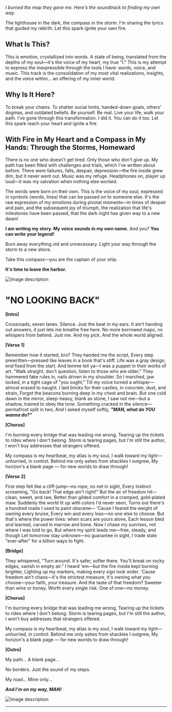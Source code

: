 _I burned the map they gave me. Here's the soundtrack to finding my own way._

The lighthouse in the dark, the compass in the storm. I'm sharing the lyrics that guided my rebirth. Let this spark ignite your own fire.

## What Is This?

This is emotion, crystallized into words. A state of being, translated from the depths of my soul—it's the voice of my heart, my true "I." This is my attempt to express the inexpressible through the tools I have: words, voice, and music. This track is the consolidation of my most vital realizations, insights, and the voice within... an offering of my inner world.

## Why Is It Here?

To break your chains. To shatter social limits, handed-down goals, others' dogmas, and outdated beliefs. Be yourself. Be real. Live your life, walk your path. I've gone through this transformation. I did it. You can do it too. Let this spark reach your heart and ignite a fire.

## With Fire in My Heart and a Compass in My Hands: Through the Storms, Homeward

There is no one who doesn't get tired. Only those who don't give up. My path has been filled with challenges and trials, which I've written about before. There were failures, falls, despair, depression—the fire inside grew dim, but it never went out. Music was my refuge. Headphones on, player up loud—it was my salvation when nothing else worked.

The words were born on their own. This is the voice of my soul, expressed in symbols (words, lines) that can be passed on to someone else. It's the raw expression of my emotions during pivotal moments—in times of despair and pain, and the subsequent joy of triumph, the realization that life's milestones have been passed, that the dark night has given way to a new dawn!

**I am writing my story. My voice sounds in my own name.** And you? **You can write your legend!** 

Burn away everything old and unnecessary. Light your way through the storm to a new shore. 

Take this compass—you are the captain of your ship. 

**It's time to leave the harbor.**

![Image description](https://dev-to-uploads.s3.amazonaws.com/uploads/articles/ydii22ry1he14ztdztlc.png)

# "NO LOOKING BACK"

**[Intro]**

Crossroads, seven lanes. Silence. Just the beat in my ears.
It ain't handing out answers, it just lets me breathe free here.
No more borrowed maps, no whispers from behind.
Just me. And my pick. And the whole world aligned.

**[Verse 1]**

Remember how it started, bro? They handed me the script,
Every step prewritten—pressed like leaves in a book that's stiff.
Life was a gray design, end fixed from the start,
And lemme tell ya—I was a puppet in their works of art.
"Walk straight, don't question, listen to those who are older,"
They hammered fake rules in, nails driven in my shoulder.
So I marched, jaw locked, in a tight cage of "you ought,"
Till my voice turned a whisper—almost erased to naught.
I laid bricks for their castles, in concrete, dust, and strain,
Forgot the beacons burning deep in my chest and brain.
But one cold dawn in the mirror, sleep-heavy, blank as stone,
I saw not me—but a shadow, trained to obey the tone.
Something cracked in the silence—permafrost split in two,
And I asked myself softly, **_"MAN, what do YOU wanna do?"_**

**[Chorus]**

I'm burning every bridge that was leading me wrong,
Tearing up the tickets to rides where I don't belong.
Storm is tearing pages, but I'm still the author,
I won't buy addresses that strangers offered.

My compass is my heartbeat, my atlas is my soul,
I walk toward my light—unhurried, in control.
Behind me only ashes from shackles I outgrew,
My horizon's a blank page — for new worlds to draw through!

**[Verse 2]**

First step felt like a cliff-jump—no rope, no net in sight,
Every instinct screaming, "Go back! That edge ain't right!"
But the air of freedom hit—clean, sweet, and raw,
Better than gilded comfort in a cramped, gold-plated maw.
Suddenly the world lit up with colors I'd never seen,
Turns out there's a hundred roads I used to paint obscene—
'Cause I feared the weight of owning every bruise,
Every win and every loss—no one else to choose.
But that's where the power lives: when scars are yours alone,
Each lesson bled and learned, carved in marrow and bone.
Now I chase my sunrises, not where I was told to go,
But where my spirit leads me—free, steady, and though
Let tomorrow stay unknown—no guarantee in sight,
I trade stale "ever-after" for a billion ways to fight.

**[Bridge]**

They whispered, "Turn around. It's safer, softer there.
You'll break on rocky edges, vanish in empty air."
I heard 'em—but the fire inside kept burning brighter,
Lighting up my markers, making every sign look wider.
'Cause freedom ain't chaos—it's the strictest measure,
It's owning what you choose—your faith, your treasure.
And the taste of that freedom? Sweeter than wine or honey.
Worth every single risk. One of one—no money.

**[Chorus]**

I'm burning every bridge that was leading me wrong,
Tearing up the tickets to rides where I don't belong.
Storm is tearing pages, but I'm still the author,
I won't buy addresses that strangers offered.

My compass is my heartbeat, my atlas is my soul,
I walk toward my light—unhurried, in control.
Behind me only ashes from shackles I outgrew,
My horizon's a blank page — for new worlds to draw through!

**[Outro]**

My path... A blank page...

No borders. Just the sound of my steps.

My road... Mine only...

**_And I'm on my way, MAN!_**



![Image description](https://dev-to-uploads.s3.amazonaws.com/uploads/articles/yfojrpind5opsjjrdh8s.png)

---
